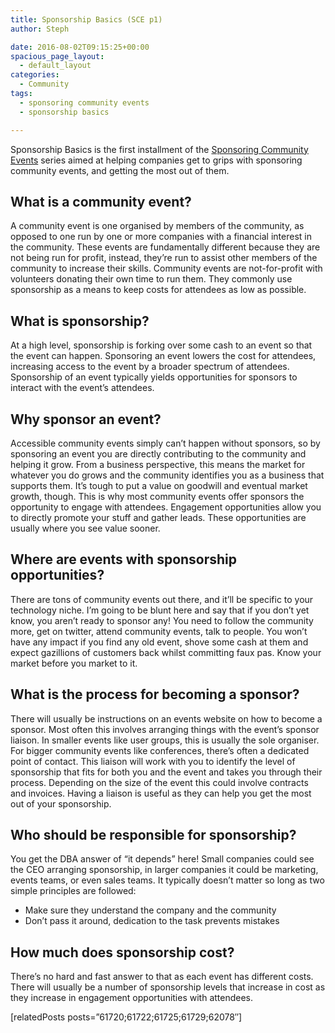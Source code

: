 ```yaml
---
title: Sponsorship Basics (SCE p1)
author: Steph

date: 2016-08-02T09:15:25+00:00
spacious_page_layout:
  - default_layout
categories:
  - Community
tags:
  - sponsoring community events
  - sponsorship basics

---
```

Sponsorship Basics is the first installment of the [Sponsoring Community Events][1] series aimed at helping companies get to grips with sponsoring community events, and getting the most out of them.

## What is a community event?

A community event is one organised by members of the community, as opposed to one run by one or more companies with a financial interest in the community. These events are fundamentally different because they are not being run for profit, instead, they&#8217;re run to assist other members of the community to increase their skills. Community events are not-for-profit with volunteers donating their own time to run them. They commonly use sponsorship as a means to keep costs for attendees as low as possible.

## What is sponsorship?

At a high level, sponsorship is forking over some cash to an event so that the event can happen. Sponsoring an event lowers the cost for attendees, increasing access to the event by a broader spectrum of attendees. Sponsorship of an event typically yields opportunities for sponsors to interact with the event&#8217;s attendees.

## Why sponsor an event?

Accessible community events simply can&#8217;t happen without sponsors, so by sponsoring an event you are directly contributing to the community and helping it grow. From a business perspective, this means the market for whatever you do grows and the community identifies you as a business that supports them. It&#8217;s tough to put a value on goodwill and eventual market growth, though. This is why most community events offer sponsors the opportunity to engage with attendees. Engagement opportunities allow you to directly promote your stuff and gather leads. These opportunities are usually where you see value sooner.

## Where are events with sponsorship opportunities?

There are tons of community events out there, and it&#8217;ll be specific to your technology niche. I&#8217;m going to be blunt here and say that if you don&#8217;t yet know, you aren&#8217;t ready to sponsor any! You need to follow the community more, get on twitter, attend community events, talk to people. You won&#8217;t have any impact if you find any old event, shove some cash at them and expect gazillions of customers back whilst committing faux pas. Know your market before you market to it.

## What is the process for becoming a sponsor?

There will usually be instructions on an events website on how to become a sponsor. Most often this involves arranging things with the event&#8217;s sponsor liaison. In smaller events like user groups, this is usually the sole organiser. For bigger community events like conferences, there&#8217;s often a dedicated point of contact. This liaison will work with you to identify the level of sponsorship that fits for both you and the event and takes you through their process. Depending on the size of the event this could involve contracts and invoices. Having a liaison is useful as they can help you get the most out of your sponsorship.

## Who should be responsible for sponsorship?

You get the DBA answer of &#8220;it depends&#8221; here! Small companies could see the CEO arranging sponsorship, in larger companies it could be marketing, events teams, or even sales teams. It typically doesn&#8217;t matter so long as two simple principles are followed:

  * Make sure they understand the company and the community
  * Don&#8217;t pass it around, dedication to the task prevents mistakes

## How much does sponsorship cost?

There&#8217;s no hard and fast answer to that as each event has different costs. There will usually be a number of sponsorship levels that increase in cost as they increase in engagement opportunities with attendees.
  
[relatedPosts posts=&#8221;61720;61722;61725;61729;62078&#8243;]

 [1]: https://itsalocke.com/sponsoring-community-events/